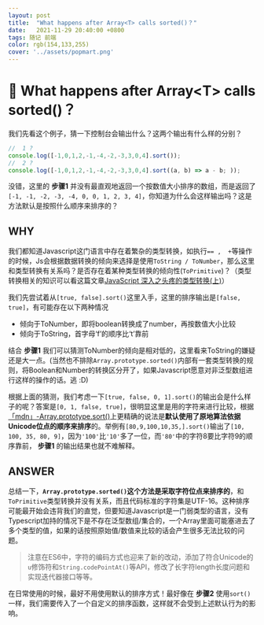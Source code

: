 ```yaml
---
layout: post
title:  "What happens after Array<T> calls sorted()？"
date:   2021-11-29 20:40:00 +0800
tags: 随记 前端
color: rgb(154,133,255)
cover: '../assets/popmart.png'
---
```


# 🤔 What happens after Array\<T\> calls sorted()？

我们先看这个例子，猜一下控制台会输出什么？这两个输出有什么样的分别？

```typescript
//	1 ?
console.log([-1,0,1,2,-1,-4,-2,-3,3,0,4].sort());
//	2 ?
console.log([-1,0,1,2,-1,-4,-2,-3,3,0,4].sort((a, b) => a - b; ));
```

没错，这里的 **步骤1** 并没有最直观地返回一个按数值大小排序的数组，而是返回了`[-1, -1, -2, -3, -4, 0, 0, 1, 2, 3, 4]`，你知道为什么会这样输出吗？这是方法默认是按照什么顺序来排序的？

## WHY

我们都知道Javascript这门语言中存在着繁杂的类型转换，如执行` == ,  + `等操作的时候，Js会根据数据转换的倾向来选择是使用`ToString / ToNumber`，那么这里和类型转换有关系吗？是否存在着某种类型转换的倾向性(`ToPrimitive`)？（类型转换相关的知识可以看这篇文章[JavaScript 深入之头疼的类型转换(上)](https://github.com/mqyqingfeng/Blog/issues/159)）

我们先尝试着从`[true, false].sort()`这里入手，这里的排序输出是`[false, true]`，有可能存在以下两种情况

* 倾向于ToNumber，即将boolean转换成了number，再按数值大小比较
* 倾向于ToString，首字母‘f’的顺序比‘t’靠前

结合 **步骤1** 我们可以猜测ToNumber的倾向是相对低的，这里看来ToString的嫌疑还是大一点。(当然也不排除`Array.prototype.sorted()`内部有一套类型转换的规则，将Boolean和Number的转换区分开了，如果Javascript愿意对非泛型数组进行这样的操作的话。逃 :D)

根据上面的猜测，我们考虑一下`[true, false, 0, 1].sort()`的输出会是什么样子的呢？答案是`[0, 1, false, true]`，很明显这里是用的字符来进行比较，根据[「mdn」-Array.prototype.sort()](https://developer.mozilla.org/zh-CN/docs/Web/JavaScript/Reference/Global_Objects/Array/sort)上更精确的说法是**默认使用了原地算法依据Unicode位点的顺序来排序**的。举例有`[80,9,100,10,35,].sort()`输出了`[10, 100, 35, 80, 9]`，因为`'100'`比`'10'`多了一位，而`'80'`中的字符8要比字符9的顺序靠前， **步骤1** 的输出结果也就不难解释。

## ANSWER

总结一下，**`Array.prototype.sorted()`这个方法是采取字符位点来排序的**，和`ToPrimitive`类型转换并没有关系，而且代码标准的字符集是UTF-16。这种排序可能最开始会违背我们的直觉，但要知道Javascript是一门弱类型的语言，没有Typescript加持的情况下是不存在泛型数组/集合的，一个Array里面可能塞进去了多个类型的值，如果的话按照原始值/数值来比较的话会产生很多无法比较的问题。

> 注意在ES6中，字符的编码方式也迎来了新的改动，添加了符合Unicode的`u`修饰符和`String.codePointAt()`等API，修改了长字符length长度问题和实现迭代器接口等等。

在日常使用的时候，最好不用使用默认的排序方式！最好像在 **步骤2** 使用`sort()`一样，我们需要传入了一个自定义的排序函数，这样就不会受到上述默认行为的影响。